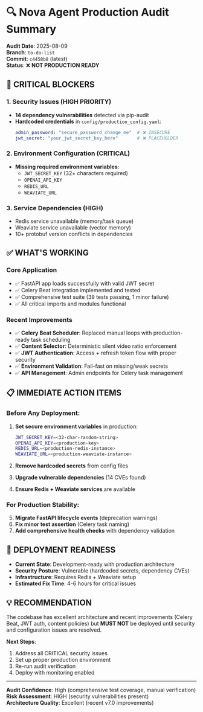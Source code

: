 # 🔍 Nova Agent Production Audit Summary

**Audit Date**: 2025-08-09  
**Branch**: `to-do-list`  
**Commit**: `c4458b8` (latest)  
**Status**: ❌ **NOT PRODUCTION READY**

## 🚨 **CRITICAL BLOCKERS**

### 1. Security Issues (HIGH PRIORITY)
- **14 dependency vulnerabilities** detected via pip-audit
- **Hardcoded credentials** in `config/production_config.yaml`:
  ```yaml
  admin_password: "secure_password_change_me"  # ❌ INSECURE
  jwt_secret: "your_jwt_secret_key_here"       # ❌ PLACEHOLDER
  ```

### 2. Environment Configuration (CRITICAL)
- **Missing required environment variables**:
  - `JWT_SECRET_KEY` (32+ characters required)
  - `OPENAI_API_KEY` 
  - `REDIS_URL`
  - `WEAVIATE_URL`

### 3. Service Dependencies (HIGH)
- Redis service unavailable (memory/task queue)
- Weaviate service unavailable (vector memory)
- 10+ protobuf version conflicts in dependencies

## ✅ **WHAT'S WORKING**

### Core Application
- ✅ FastAPI app loads successfully with valid JWT secret
- ✅ Celery Beat integration implemented and tested
- ✅ Comprehensive test suite (39 tests passing, 1 minor failure)
- ✅ All critical imports and modules functional

### Recent Improvements
- ✅ **Celery Beat Scheduler**: Replaced manual loops with production-ready task scheduling
- ✅ **Content Selector**: Deterministic silent video ratio enforcement
- ✅ **JWT Authentication**: Access + refresh token flow with proper security
- ✅ **Environment Validation**: Fail-fast on missing/weak secrets
- ✅ **API Management**: Admin endpoints for Celery task management

## 📋 **IMMEDIATE ACTION ITEMS**

### Before Any Deployment:
1. **Set secure environment variables** in production:
   ```bash
   JWT_SECRET_KEY=<32-char-random-string>
   OPENAI_API_KEY=<production-key>
   REDIS_URL=<production-redis-instance>
   WEAVIATE_URL=<production-weaviate-instance>
   ```

2. **Remove hardcoded secrets** from config files
3. **Upgrade vulnerable dependencies** (14 CVEs found)
4. **Ensure Redis + Weaviate services** are available

### For Production Stability:
5. **Migrate FastAPI lifecycle events** (deprecation warnings)
6. **Fix minor test assertion** (Celery task naming)
7. **Add comprehensive health checks** with dependency validation

## 🎯 **DEPLOYMENT READINESS**

- **Current State**: Development-ready with production architecture
- **Security Posture**: Vulnerable (hardcoded secrets, dependency CVEs)
- **Infrastructure**: Requires Redis + Weaviate setup
- **Estimated Fix Time**: 4-6 hours for critical issues

## 💡 **RECOMMENDATION**

The codebase has excellent architecture and recent improvements (Celery Beat, JWT auth, content policies) but **MUST NOT** be deployed until security and configuration issues are resolved.

**Next Steps**:
1. Address all CRITICAL security issues
2. Set up proper production environment
3. Re-run audit verification
4. Deploy with monitoring enabled

---
**Audit Confidence**: High (comprehensive test coverage, manual verification)  
**Risk Assessment**: HIGH (security vulnerabilities present)  
**Architecture Quality**: Excellent (recent v7.0 improvements)
